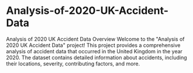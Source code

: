 # Analysis-of-2020-UK-Accident-Data
Analysis of 2020 UK Accident Data Overview Welcome to the "Analysis of 2020 UK Accident Data" project! This project provides a comprehensive analysis of accident data that occurred in the United Kingdom in the year 2020. The dataset contains detailed information about accidents, including their locations, severity, contributing factors, and more.
